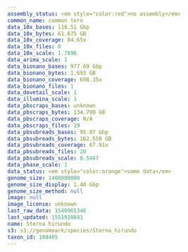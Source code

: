 ```yaml
---
assembly_status: <em style="color:red">no assembly</em>
common_name: common tern
data_10x_bases: 118.51 Gbp
data_10x_bytes: 61.675 GB
data_10x_coverage: 84.65x
data_10x_files: 8
data_10x_scale: 1.7896
data_arima_scale: 1
data_bionano_bases: 977.69 Gbp
data_bionano_bytes: 1.693 GB
data_bionano_coverage: 698.35x
data_bionano_files: 1
data_dovetail_scale: 1
data_illumina_scale: 1
data_pbscraps_bases: unknown
data_pbscraps_bytes: 134.799 GB
data_pbscraps_coverage: N/A
data_pbscraps_files: 19
data_pbsubreads_bases: 95.07 Gbp
data_pbsubreads_bytes: 162.558 GB
data_pbsubreads_coverage: 67.91x
data_pbsubreads_files: 20
data_pbsubreads_scale: 0.5447
data_phase_scale: 1
data_status: <em style="color:orange">some data</em>
genome_size: 1400000000
genome_size_display: 1.40 Gbp
genome_size_method: null
image: null
image_license: unknown
last_raw_data: 1548965346
last_updated: 1551910681
name: Sterna hirundo
s3: s3://genomeark/species/Sterna_hirundo
taxon_id: 108405
---
```

